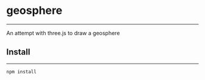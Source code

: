 # geosphere
------------------

An attempt with three.js to draw a geosphere


## Install
-------------------

    npm install
    
    
    
